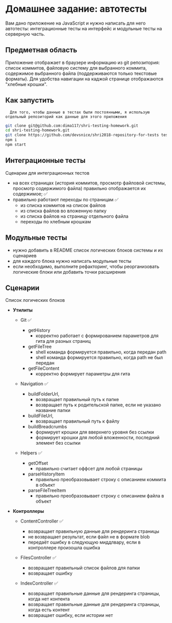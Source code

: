 # Домашнее задание: автотесты

Вам дано приложение на JavaScript и нужно написать для него автотесты: интеграционные тесты на интерфейс и модульные тесты на серверную часть.

## Предметная область

Приложение отображает в браузере информацию из git репозитория: список коммитов, файловую систему для выбранного коммита, содержимое выбранного файла (поддерживаются только текстовые форматы). Для удобства навигации на каджой странице отображаются "хлебные крошки".

## Как запустить

```
  Для того, чтобы данные в тестах были постоянными, я использую отдельный репозиторий как данные для этого приложения
```

```sh
git clone git@github.com:dima117/shri-testing-homework.git
cd shri-testing-homework.git
git clone https://github.com/devsnice/shri2018-repository-for-tests testrepo
npm i
npm start
```

## Интеграционные тесты

Сценарии для интеграционных тестов

- на всех страницах (история коммитов, просмотр файловой системы, просмотр содержимого файла) правильно отображается их содержимое; ✅
- правильно работают переходы по страницам ✅
  - из списка коммитов на список файлов
  - из списка файлов во вложенную папку
  - из списка файлов на страницу отдельного файла
  - переходы по хлебным крошкам

## Модульные тесты

- нужно добавить в README список логических блоков системы и их сценариев
- для каждого блока нужно написать модульные тесты
- если необходимо, выполните рефакторинг, чтобы реорганизовать логические блоки или добавить точки расширения

## Сценарии

Список логических блоков

- **Утилиты**

  - Git ✅

    - getHistory
      - корректно работает с формированием параметров для гита для разных страниц
    - getFileTree
      - shell команда формируется правильно, когда передан path
      - shell команда формируется правильно, когда path не был передан
    - getFileContent
      - корректно формирует параметры для гита

  - Navigation ✅

    - buildFolderUrl,
      - возвращает правильный путь к папке
      - возвращает путь к родительской папке, если не указано название папки
    - buildFileUrl,
      - возвращает правильный путь к файлу
    - buildBreadcrumbs
      - формирует крошки для вверхнего уровня без ссылки
      - формирует крошки для любой вложенности, последний элемент без ссылки

  - Helpers ✅

    - getOffset
      - правильно считает оффсет для любой страницы
    - parseHistoryItem
      - правильно преобразовывает строку с описанием коммита в объект
    - parseFileTreeItem
      - правильно преобразовывает строку с описанием файла в объект

* **Контроллеры**

  - ContentController ✅

    - возвращает правильную данные для рендеринга страницы
    - не возвращает результат, если файл не в формате blob
    - передаёт ошибку в следующую миддлвару, если в контроллере произошла ошибка

  - FilesController ✅

    - возвращает правильный список файлов для папки
    - возвращает ошибку

  - IndexController ✅
    - возвращает правильные данные для рендеринга страницы, когда нет контента
    - возвращает правильные данные для рендеринга страницы, когда есть контент
    - возвращает ошибку, если истории нет
